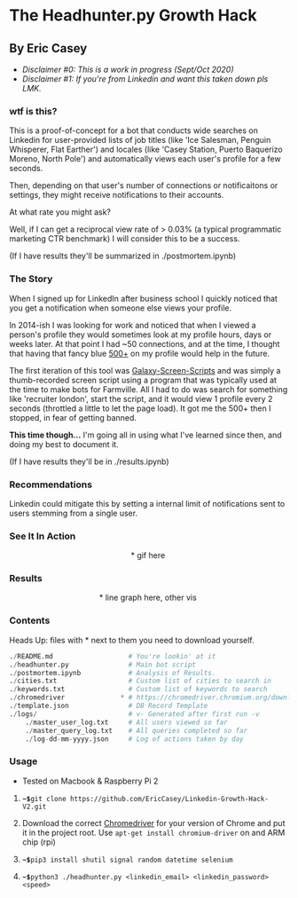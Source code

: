 # The Headhunter.py Growth Hack
## By Eric Casey

* *Disclaimer #0: This is a work in progress (Sept/Oct 2020)*   
* *Disclaimer #1: If you're from Linkedin and want this taken down pls LMK.* 

### wtf is this?
This is a proof-of-concept for a bot that conducts wide searches on Linkedin for user-provided lists of job titles (like 'Ice Salesman, Penguin Whisperer, Flat Earther') and locales (like 'Casey Station, Puerto Baquerizo Moreno, North Pole') and automatically views each user's profile for a few seconds.

Then, depending on that user's number of connections or notificaitons or settings, they might receive notifications to their accounts. 

At what rate you might ask? 

Well, if I can get a reciprocal view rate of > 0.03% (a typical programmatic marketing CTR benchmark) I will consider this to be a success.

(If I have results they'll be summarized in ./postmortem.ipynb)

### The Story

When I signed up for LinkedIn after business school I quickly noticed that you get a notification when someone else views your profile.

In 2014-ish I was looking for work and noticed that when I viewed a person's profile they would sometimes look at my profile hours, days or weeks later. At that point I had ~50 connections, and at the time, I thought that having that fancy blue [500+]() on my profile would help in the future. 

The first iteration of this tool was [Galaxy-Screen-Scripts](https://github.com/EricCasey/Galaxy-Screen-Scripts) and was simply a thumb-recorded screen script using a program that was typically used at the time to make bots for Farmville. All I had to do was search for something like 'recruiter london', start the script, and it would view 1 profile every 2 seconds (throttled a little to let the page load). It got me the 500+ then I stopped, in fear of getting banned.

**This time though...** I'm going all in using what I've learned since then, and doing my best to document it. 

(If I have results they'll be in ./results.ipynb)

### Recommendations

Linkedin could mitigate this by setting a internal limit of notifications sent to users stemming from a single user.

### See It In Action

<center>
* gif here
<img scr=""/>
</center>

### Results

<center>
* line graph here, other vis
<img scr=""/>
</center>

### Contents

Heads Up: files with * next to them you need to download yourself.

```python
./README.md                   # You're lookin' at it
./headhunter.py               # Main bot script
./postmortem.ipynb            # Analysis of Results. 
./cities.txt                  # Custom list of cities to search in 
./keywords.txt                # Custom list of keywords to search
./chromedriver              * # https://chromedriver.chromium.org/downloads
./template.json               # DB Record Template
./logs/                       # v- Generated after first run -v
    ./master_user_log.txt     # All users viewed so far
    ./master_query_log.txt    # All queries completed so far
    ./log-dd-mm-yyyy.json     # Log of actions taken by day
```

### Usage

* Tested on Macbook & Raspberry Pi 2

1. **`~$`**`git clone https://github.com/EricCasey/Linkedin-Growth-Hack-V2.git`

2. Download the correct [Chromedriver](https://chromedriver.chromium.org/downloads) for your version of Chrome and put it in the project root. Use `apt-get install chromium-driver` on and ARM chip (rpi)

3. **`~$`**`pip3 install shutil signal random datetime selenium`

4. **`~$`**`python3 ./headhunter.py <linkedin_email> <linkedin_password> <speed>`  


<!-- * https://stackoverflow.com/questions/33225947/can-a-website-detect-when-you-are-using-selenium-with-chromedriver -->

